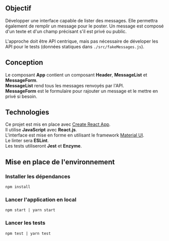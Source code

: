 ## Objectif

Développer une interface capable de lister des messages. Elle permettra également de remplir un message pour le poster.
Un message est composé d'un texte et d'un champ précisant s'il est privé ou public.

L'approche doit être API centrique, mais pas nécessaire de déveloper les API pour le tests (données statiques dans `./src/fakeMessages.js`).

## Conception

Le composant **App** contient un composant **Header**, **MessageList** et **MessageForm**.  
**MessageList** rend tous les messages renvoyés par l'API.  
**MessageForm** est le formulaire pour rajouter un message et le mettre en privé si besoin.

## Technologies

Ce projet est mis en place avec [Create React App](https://github.com/facebook/create-react-app).  
Il utilise **JavaScript** avec **React.js**.  
L'interface est mise en forme en utilisant le framework [Material UI](https://material-ui.com/).  
Le linter sera **ESLint**.  
Les tests utiliseront **Jest** et **Enzyme**.

## Mise en place de l'environnement

### Installer les dépendances

```
npm install
```

### Lancer l'application en local

```
npm start | yarn start
```

### Lancer les tests

```
npm test | yarn test
```
